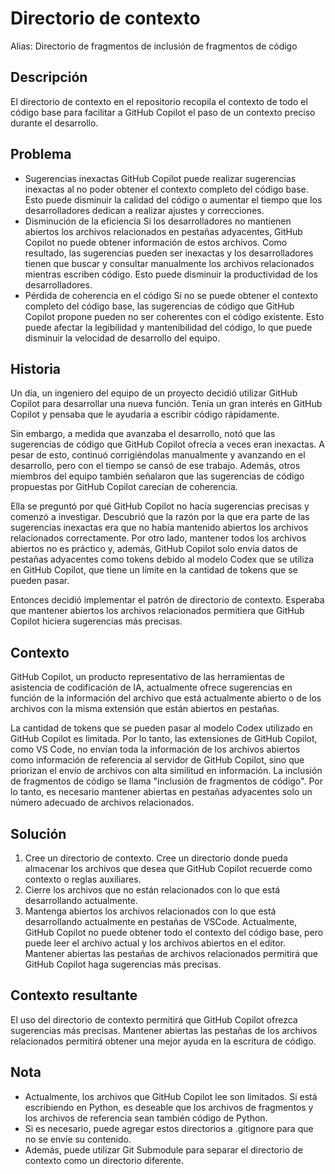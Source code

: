 # Directorio de contexto

Alias: Directorio de fragmentos de inclusión de fragmentos de código

## Descripción

El directorio de contexto en el repositorio recopila el contexto de todo el código base para facilitar a GitHub Copilot el paso de un contexto preciso durante el desarrollo.

## Problema

* Sugerencias inexactas
  GitHub Copilot puede realizar sugerencias inexactas al no poder obtener el contexto completo del código base. Esto puede disminuir la calidad del código o aumentar el tiempo que los desarrolladores dedican a realizar ajustes y correcciones.
* Disminución de la eficiencia
  Si los desarrolladores no mantienen abiertos los archivos relacionados en pestañas adyacentes, GitHub Copilot no puede obtener información de estos archivos. Como resultado, las sugerencias pueden ser inexactas y los desarrolladores tienen que buscar y consultar manualmente los archivos relacionados mientras escriben código. Esto puede disminuir la productividad de los desarrolladores.
* Pérdida de coherencia en el código
  Si no se puede obtener el contexto completo del código base, las sugerencias de código que GitHub Copilot propone pueden no ser coherentes con el código existente. Esto puede afectar la legibilidad y mantenibilidad del código, lo que puede disminuir la velocidad de desarrollo del equipo.

## Historia

Un día, un ingeniero del equipo de un proyecto decidió utilizar GitHub Copilot para desarrollar una nueva función. Tenía un gran interés en GitHub Copilot y pensaba que le ayudaría a escribir código rápidamente.

Sin embargo, a medida que avanzaba el desarrollo, notó que las sugerencias de código que GitHub Copilot ofrecía a veces eran inexactas. A pesar de esto, continuó corrigiéndolas manualmente y avanzando en el desarrollo, pero con el tiempo se cansó de ese trabajo. Además, otros miembros del equipo también señalaron que las sugerencias de código propuestas por GitHub Copilot carecían de coherencia.

Ella se preguntó por qué GitHub Copilot no hacía sugerencias precisas y comenzó a investigar. Descubrió que la razón por la que era parte de las sugerencias inexactas era que no había mantenido abiertos los archivos relacionados correctamente. Por otro lado, mantener todos los archivos abiertos no es práctico y, además, GitHub Copilot solo envía datos de pestañas adyacentes como tokens debido al modelo Codex que se utiliza en GitHub Copilot, que tiene un límite en la cantidad de tokens que se pueden pasar.

Entonces decidió implementar el patrón de directorio de contexto. Esperaba que mantener abiertos los archivos relacionados permitiera que GitHub Copilot hiciera sugerencias más precisas.

## Contexto

GitHub Copilot, un producto representativo de las herramientas de asistencia de codificación de IA, actualmente ofrece sugerencias en función de la información del archivo que está actualmente abierto o de los archivos con la misma extensión que están abiertos en pestañas.

La cantidad de tokens que se pueden pasar al modelo Codex utilizado en GitHub Copilot es limitada. Por lo tanto, las extensiones de GitHub Copilot, como VS Code, no envían toda la información de los archivos abiertos como información de referencia al servidor de GitHub Copilot, sino que priorizan el envío de archivos con alta similitud en información. La inclusión de fragmentos de código se llama "inclusión de fragmentos de código". Por lo tanto, es necesario mantener abiertas en pestañas adyacentes solo un número adecuado de archivos relacionados.

## Solución

1. Cree un directorio de contexto.
Cree un directorio donde pueda almacenar los archivos que desea que GitHub Copilot recuerde como contexto o reglas auxiliares.
2. Cierre los archivos que no están relacionados con lo que está desarrollando actualmente.
3. Mantenga abiertos los archivos relacionados con lo que está desarrollando actualmente en pestañas de VSCode.
Actualmente, GitHub Copilot no puede obtener todo el contexto del código base, pero puede leer el archivo actual y los archivos abiertos en el editor. Mantener abiertas las pestañas de archivos relacionados permitirá que GitHub Copilot haga sugerencias más precisas.

## Contexto resultante

El uso del directorio de contexto permitirá que GitHub Copilot ofrezca sugerencias más precisas. Mantener abiertas las pestañas de los archivos relacionados permitirá obtener una mejor ayuda en la escritura de código.

## Nota

* Actualmente, los archivos que GitHub Copilot lee son limitados. Si está escribiendo en Python, es deseable que los archivos de fragmentos y los archivos de referencia sean también código de Python.
* Si es necesario, puede agregar estos directorios a .gitignore para que no se envíe su contenido.
* Además, puede utilizar Git Submodule para separar el directorio de contexto como un directorio diferente.
